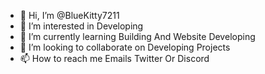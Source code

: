 - 👋 Hi, I’m @BlueKitty7211
- 👀 I’m interested in Developing
- 🌱 I’m currently learning Building And Website Developing
- 💞️ I’m looking to collaborate on Developing Projects
- 📫 How to reach me Emails Twitter Or Discord

<!---
BlueKitty7211/BlueKitty7211 is a ✨ special ✨ repository because its `README.md` (this file) appears on your GitHub profile.
You can click the Preview link to take a look at your changes.
--->
